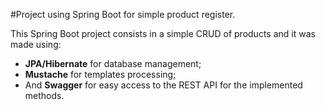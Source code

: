 #Project using Spring Boot for simple product register.

 This Spring Boot project consists in a simple CRUD of products and it was made using:
 
   - **JPA/Hibernate** for database management;
   - **Mustache** for templates processing;
   - And **Swagger** for easy access to the REST API for the implemented methods.  
 
   